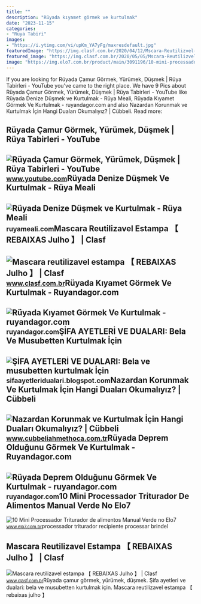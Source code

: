 ```yaml
---
title: ""
description: "Rüyada kıyamet görmek ve kurtulmak"
date: "2023-11-15"
categories:
- "Ruya Tabiri"
images:
- "https://i.ytimg.com/vi/upKm_YA7yFg/maxresdefault.jpg"
featuredImage: "https://img.clasf.com.br/2020/04/12/Mscara-Reutilizvel-Tecido-20200412141826.0609050015.jpg"
featured_image: "https://img.clasf.com.br/2020/05/05/Mscara-Reutilizvel-Tecido-20200505170227.5991490015.jpg"
image: "https://img.elo7.com.br/product/main/3091196/10-mini-processador-triturador-de-alimentos-manual-verde-recipiente-para-processar-alimentos.jpg"
---
```


If you are looking for Rüyada Çamur Görmek, Yürümek, Düşmek | Rüya Tabirleri - YouTube you've came to the right place. We have 9 Pics about Rüyada Çamur Görmek, Yürümek, Düşmek | Rüya Tabirleri - YouTube like Rüyada Denize Düşmek ve Kurtulmak - Rüya Meali, Rüyada Kıyamet Görmek Ve Kurtulmak - ruyandagor.com and also Nazardan Korunmak ve Kurtulmak İçin Hangi Duaları Okumalıyız? | Cübbeli. Read more:

Rüyada Çamur Görmek, Yürümek, Düşmek | Rüya Tabirleri - YouTube
---------------------------------------------------------------

 ![Rüyada Çamur Görmek, Yürümek, Düşmek | Rüya Tabirleri - YouTube](https://i.ytimg.com/vi/MQ_m-itGAPs/maxresdefault.jpg) <small>www.youtube.com</small>Rüyada Denize Düşmek Ve Kurtulmak - Rüya Meali
----------------------------------------------

 ![Rüyada Denize Düşmek ve Kurtulmak - Rüya Meali](http://ruyameali.com/wp-content/uploads/2025/01/1-13.jpg) <small>ruyameali.com</small>Mascara Reutilizavel Estampa 【 REBAIXAS Julho 】 | Clasf
-------------------------------------------------------

 ![Mascara reutilizavel estampa 【 REBAIXAS Julho 】 | Clasf](https://img.clasf.com.br/2020/04/12/Mscara-Reutilizvel-Tecido-20200412141826.0609050015.jpg) <small>www.clasf.com.br</small>Rüyada Kıyamet Görmek Ve Kurtulmak - Ruyandagor.com
---------------------------------------------------

 ![Rüyada Kıyamet Görmek Ve Kurtulmak - ruyandagor.com](https://images.ruyandagor.com/2017/05/kiyamet-gormek-ve-kurtulmak-1637.jpg) <small>ruyandagor.com</small>ŞİFA AYETLERİ VE DUALARI: Bela Ve Musubetten Kurtulmak İçin
-----------------------------------------------------------

 ![ŞİFA AYETLERİ VE DUALARI: Bela ve musubetten kurtulmak İçin](https://1.bp.blogspot.com/-nS9qUPTIWjU/XpN_ykf-PVI/AAAAAAAAMTk/umxUy3NkstkCeBsSAK2MTp7s9st6jXpTwCLcBGAsYHQ/s1600/bela_ve_musubete_karsi_okunacak_ayet2.jpg) <small>sifaayetleridualari.blogspot.com</small>Nazardan Korunmak Ve Kurtulmak İçin Hangi Duaları Okumalıyız? | Cübbeli
-----------------------------------------------------------------------

 ![Nazardan Korunmak ve Kurtulmak İçin Hangi Duaları Okumalıyız? | Cübbeli](https://i.ytimg.com/vi/upKm_YA7yFg/maxresdefault.jpg) <small>www.cubbeliahmethoca.com.tr</small>Rüyada Deprem Olduğunu Görmek Ve Kurtulmak - Ruyandagor.com
-----------------------------------------------------------

 ![Rüyada Deprem Olduğunu Görmek Ve Kurtulmak - ruyandagor.com](https://images.ruyandagor.com/2017/04/deprem-oldugunu-gormek-ve-kurtulmak-1546.jpg) <small>ruyandagor.com</small>10 Mini Processador Triturador De Alimentos Manual Verde No Elo7
----------------------------------------------------------------

 ![10 Mini Processador Triturador de alimentos Manual Verde no Elo7](https://img.elo7.com.br/product/main/3091196/10-mini-processador-triturador-de-alimentos-manual-verde-recipiente-para-processar-alimentos.jpg) <small>www.elo7.com.br</small>processador triturador recipiente processar brindel

Mascara Reutilizavel Estampa 【 REBAIXAS Julho 】 | Clasf
-------------------------------------------------------

 ![Mascara reutilizavel estampa 【 REBAIXAS Julho 】 | Clasf](https://img.clasf.com.br/2020/05/05/Mscara-Reutilizvel-Tecido-20200505170227.5991490015.jpg) <small>www.clasf.com.br</small>Rüyada çamur görmek, yürümek, düşmek. Şi̇fa ayetleri̇ ve dualari: bela ve musubetten kurtulmak i̇çin. Mascara reutilizavel estampa 【 rebaixas julho 】
